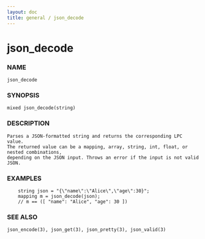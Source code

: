 ```yaml
---
layout: doc
title: general / json_decode
---
```

# json_decode

### NAME

    json_decode

### SYNOPSIS

    mixed json_decode(string)

### DESCRIPTION

    Parses a JSON-formatted string and returns the corresponding LPC value.
    The returned value can be a mapping, array, string, int, float, or nested combinations,
    depending on the JSON input. Throws an error if the input is not valid JSON.

### EXAMPLES

        string json = "{\"name\":\"Alice\",\"age\":30}";
        mapping m = json_decode(json);
        // m == ([ "name": "Alice", "age": 30 ])

### SEE ALSO

    json_encode(3), json_get(3), json_pretty(3), json_valid(3)
